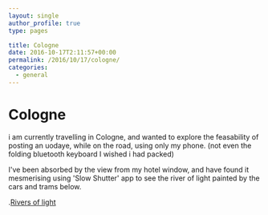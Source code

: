 ```yaml
---
layout: single
author_profile: true
type: pages

title: Cologne
date: 2016-10-17T2:11:57+00:00
permalink: /2016/10/17/cologne/
categories:
  - general
---
```


# Cologne

i am currently travelling in Cologne, and wanted to explore the feasability of posting an uodaye, while on the road, using only my phone. (not even the folding bluetooth keyboard I wished i had packed)

I've been absorbed by the view from my hotel window, and have found it mesmerising using 'Slow Shutter' app to see the river of light painted by the cars and trams below.

.[Rivers of light]({{site.url}}/images/posts/cologne-river-of-light.jpg)

